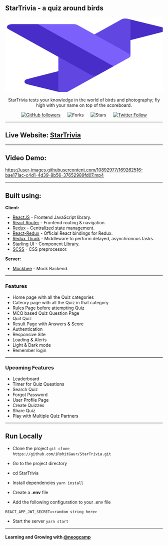 ## StarTrivia - a quiz around birds

<div align="center">

<img alt="starling" src="./src/assets/starling.svg" width="1048px" height="238px" />

StarTrivia tests your knowledge in the world of birds and photography; fly high with your name on top of the scoreboard.

[![GitHub followers](https://img.shields.io/github/followers/irohitgaur?style=social)](https://github.com/irohitgaur)
&emsp;
![Forks](https://img.shields.io/github/forks/irohitgaur/startrivia)
&emsp;
![Stars](https://img.shields.io/github/stars/irohitgaur/startrivia)
&emsp;
[![Twitter Follow](https://img.shields.io/twitter/follow/irohitgaur?style=social)](https://twitter.com/iRohitGaur)

</div>

---

## Live Website: [StarTrivia](https://startrivia.netlify.app/)

---

## Video Demo:

https://user-images.githubusercontent.com/10892977/169262516-bae171ac-c4d1-4d39-8b56-37652989fd07.mp4

---

## Built using:
**Client:**
- [ReactJS](https://reactjs.org/) - Frontend JavaScript library.
- [React Router](https://reactrouter.com/) - Frontend routing & navigation.
- [Redux](https://redux.js.org/) - Centralized state management.
- [React-Redux](https://react-redux.js.org/) - Official React bindings for Redux.
- [Redux Thunk](https://redux-toolkit.js.org/) - Middleware to perform delayed, asynchronous tasks.
- [Starling UI](https://starlingui.netlify.app/) - Component Library.
- [SCSS](https://sass-lang.com/) - CSS preprocessor.

**Server:**
- [Mockbee](https://mockbee.netlify.app/) - Mock Backend.
---

### Features

- Home page with all the Quiz categories
- Cateory page with all the Quiz in that category
- Rules Page before attempting Quiz
- MCQ based Quiz Question Page
- Quit Quiz
- Result Page with Answers & Score
- Authentication
- Responsive Site
- Loading & Alerts
- Light & Dark mode
- Remember login

---

### Upcoming Features

- Leaderboard
- Timer for Quiz Questions
- Search Quiz
- Forgot Password
- User Profile Page
- Create Quizzes
- Share Quiz
- Play with Multiple Quiz Partners

---

## Run Locally

- Clone the project
  `git clone https://github.com/iRohitGaur/StarTrivia.git`
- Go to the project directory
- cd StarTrivia
- Install dependencies
  `yarn install`
- Create a **.env** file

- Add the following configuration to your .env file

```
REACT_APP_JWT_SECRET=<random string here>
```

- Start the server
  `yarn start`

---

#### Learning and Growing with [@neogcamp](https://twitter.com/neogcamp)
